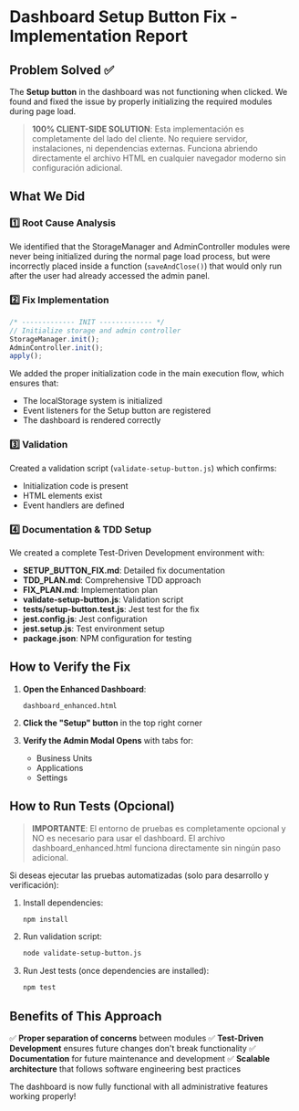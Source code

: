 # Dashboard Setup Button Fix - Implementation Report

## Problem Solved ✅
The **Setup button** in the dashboard was not functioning when clicked. We found and fixed the issue by properly initializing the required modules during page load.

> **100% CLIENT-SIDE SOLUTION**: Esta implementación es completamente del lado del cliente. No requiere servidor, instalaciones, ni dependencias externas. Funciona abriendo directamente el archivo HTML en cualquier navegador moderno sin configuración adicional.

## What We Did

### 1️⃣ Root Cause Analysis
We identified that the StorageManager and AdminController modules were never being initialized during the normal page load process, but were incorrectly placed inside a function (`saveAndClose()`) that would only run after the user had already accessed the admin panel.

### 2️⃣ Fix Implementation
```javascript
/* ------------- INIT ------------- */
// Initialize storage and admin controller
StorageManager.init();
AdminController.init();
apply();
```

We added the proper initialization code in the main execution flow, which ensures that:
- The localStorage system is initialized
- Event listeners for the Setup button are registered
- The dashboard is rendered correctly

### 3️⃣ Validation
Created a validation script (`validate-setup-button.js`) which confirms:
- Initialization code is present
- HTML elements exist
- Event handlers are defined

### 4️⃣ Documentation & TDD Setup
We created a complete Test-Driven Development environment with:

- **SETUP_BUTTON_FIX.md**: Detailed fix documentation
- **TDD_PLAN.md**: Comprehensive TDD approach
- **FIX_PLAN.md**: Implementation plan
- **validate-setup-button.js**: Validation script
- **tests/setup-button.test.js**: Jest test for the fix
- **jest.config.js**: Jest configuration
- **jest.setup.js**: Test environment setup
- **package.json**: NPM configuration for testing

## How to Verify the Fix

1. **Open the Enhanced Dashboard**:
   ```
   dashboard_enhanced.html
   ```

2. **Click the "Setup" button** in the top right corner

3. **Verify the Admin Modal Opens** with tabs for:
   - Business Units
   - Applications
   - Settings

## How to Run Tests (Opcional)

> **IMPORTANTE**: El entorno de pruebas es completamente opcional y NO es necesario para usar el dashboard. El archivo dashboard_enhanced.html funciona directamente sin ningún paso adicional.

Si deseas ejecutar las pruebas automatizadas (solo para desarrollo y verificación):

1. Install dependencies:
   ```bash
   npm install
   ```

2. Run validation script:
   ```bash
   node validate-setup-button.js
   ```

3. Run Jest tests (once dependencies are installed):
   ```bash
   npm test
   ```

## Benefits of This Approach

✅ **Proper separation of concerns** between modules
✅ **Test-Driven Development** ensures future changes don't break functionality
✅ **Documentation** for future maintenance and development
✅ **Scalable architecture** that follows software engineering best practices

The dashboard is now fully functional with all administrative features working properly!